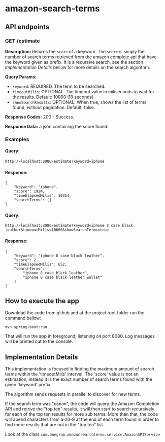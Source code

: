 # amazon-search-terms

## API endpoints

### GET /estimate
**Description:** Returns the `score` of a keyword. The `score` is simply the number of search terms retrieved from the amazon complete api that have the keyword given as prefix. It is a recursive search, see the section *Implementation Details* bellow for more details on the search algorithm.

**Query Params:**   
* `keyword`: REQUIRED. The term to be searched. 
* `timeoutMilis`: OPTIONAL. The timeout value in miliseconds to wait for the results. Default: 10000 (10 seconds).
* `showSearchResults`: OPTIONAL. When true, shows the list of terms found, without pagination. Default: false.  

**Response Codes:** 200 - Success.    

**Response Data:** a json containing the score found.  

### Examples

#### Query:

`http://localhost:8080/estimate?keyword=iphone`

#### Response:
```
{
    "keyword": "iphone",
    "score": 1924,
    "timeElapsedMilis": 10354,
    "searchTerms": []
}
```
#### Query:

`http://localhost:8080/estimate?keyword=iphone 8 case black leather&timeoutMilis=10000&showSearchTerms=true`

#### Response:
```
{
    "keyword": "iphone 8 case black leather",
    "score": 2,
    "timeElapsedMilis": 652,
    "searchTerms": [
        "iphone 8 case black leather",
        "iphone 8 case black leather wallet"
    ]
}
```
## How to execute the app
Download the code from github and at the project root folder run the command bellow:

    mvn spring-boot:run

That will run the app in foreground, listening on port 8080. Log messages will be printed out to the console.


## Implementation Details

This implementation is focused in finding the maximum amount of search terms within the 'timeoutMilis' interval. The 'score' value is not an estimation, instead it is the exact number of search terms found with the given 'keyword' prefix.

The algorithm sends requests in parallel to discover for new terms. 

If the search term was "canon", the code will query the Amazon Completion API and retrive the "top ten" results, it will then start to search recursively for each of the top ten results for more sub terms. More than that, the code will apend characters from a-z0-9 at the end of each term found in order to find more results that are not in the "top ten" list. 

Look at the class `com.bnegrao.amazonsearchterms.service.AmazonAPIService`

